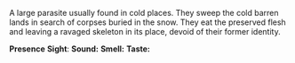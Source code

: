 A large parasite usually found in cold places. They sweep the cold barren lands in search of corpses buried in the snow. They eat the preserved flesh and leaving a ravaged skeleton in its place, devoid of their former identity.


**Presence**
**Sight**: 
**Sound:** 
**Smell:** 
**Taste:** 